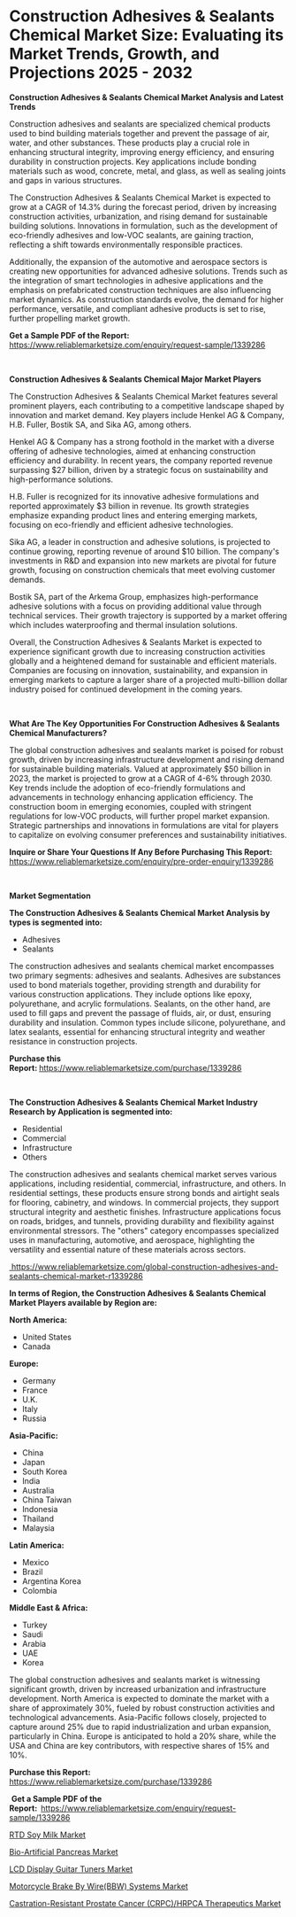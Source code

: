 <p><h1>Construction Adhesives & Sealants Chemical Market Size: Evaluating its Market Trends, Growth, and Projections 2025 - 2032</h1></p><p><strong>Construction Adhesives & Sealants Chemical Market Analysis and Latest Trends</strong></p>
<p><p>Construction adhesives and sealants are specialized chemical products used to bind building materials together and prevent the passage of air, water, and other substances. These products play a crucial role in enhancing structural integrity, improving energy efficiency, and ensuring durability in construction projects. Key applications include bonding materials such as wood, concrete, metal, and glass, as well as sealing joints and gaps in various structures.</p><p>The Construction Adhesives & Sealants Chemical Market is expected to grow at a CAGR of 14.3% during the forecast period, driven by increasing construction activities, urbanization, and rising demand for sustainable building solutions. Innovations in formulation, such as the development of eco-friendly adhesives and low-VOC sealants, are gaining traction, reflecting a shift towards environmentally responsible practices. </p><p>Additionally, the expansion of the automotive and aerospace sectors is creating new opportunities for advanced adhesive solutions. Trends such as the integration of smart technologies in adhesive applications and the emphasis on prefabricated construction techniques are also influencing market dynamics. As construction standards evolve, the demand for higher performance, versatile, and compliant adhesive products is set to rise, further propelling market growth.</p></p>
<p><strong>Get a Sample PDF of the Report:&nbsp;</strong> <a href="https://www.reliablemarketsize.com/enquiry/request-sample/1339286?utm_campaign=1897&utm_medium=2&utm_source=Github&utm_content=ia&utm_term=08012025&utm_id=construction-adhesives-sealants-chemical">https://www.reliablemarketsize.com/enquiry/request-sample/1339286</a></p>
<p>&nbsp;</p>
<p><strong>Construction Adhesives & Sealants Chemical Major Market Players</strong></p>
<p><p>The Construction Adhesives & Sealants Chemical Market features several prominent players, each contributing to a competitive landscape shaped by innovation and market demand. Key players include Henkel AG & Company, H.B. Fuller, Bostik SA, and Sika AG, among others. </p><p>Henkel AG & Company has a strong foothold in the market with a diverse offering of adhesive technologies, aimed at enhancing construction efficiency and durability. In recent years, the company reported revenue surpassing $27 billion, driven by a strategic focus on sustainability and high-performance solutions. </p><p>H.B. Fuller is recognized for its innovative adhesive formulations and reported approximately $3 billion in revenue. Its growth strategies emphasize expanding product lines and entering emerging markets, focusing on eco-friendly and efficient adhesive technologies.</p><p>Sika AG, a leader in construction and adhesive solutions, is projected to continue growing, reporting revenue of around $10 billion. The company's investments in R&D and expansion into new markets are pivotal for future growth, focusing on construction chemicals that meet evolving customer demands.</p><p>Bostik SA, part of the Arkema Group, emphasizes high-performance adhesive solutions with a focus on providing additional value through technical services. Their growth trajectory is supported by a market offering which includes waterproofing and thermal insulation solutions.</p><p>Overall, the Construction Adhesives & Sealants Market is expected to experience significant growth due to increasing construction activities globally and a heightened demand for sustainable and efficient materials. Companies are focusing on innovation, sustainability, and expansion in emerging markets to capture a larger share of a projected multi-billion dollar industry poised for continued development in the coming years.</p></p>
<p>&nbsp;</p>
<p><strong>What Are The Key Opportunities For Construction Adhesives & Sealants Chemical Manufacturers?</strong></p>
<p><p>The global construction adhesives and sealants market is poised for robust growth, driven by increasing infrastructure development and rising demand for sustainable building materials. Valued at approximately $50 billion in 2023, the market is projected to grow at a CAGR of 4-6% through 2030. Key trends include the adoption of eco-friendly formulations and advancements in technology enhancing application efficiency. The construction boom in emerging economies, coupled with stringent regulations for low-VOC products, will further propel market expansion. Strategic partnerships and innovations in formulations are vital for players to capitalize on evolving consumer preferences and sustainability initiatives.</p></p>
<p><strong>Inquire or Share Your Questions If Any Before Purchasing This Report:</strong> <a href="https://www.reliablemarketsize.com/enquiry/pre-order-enquiry/1339286?utm_campaign=1897&utm_medium=2&utm_source=Github&utm_content=ia&utm_term=08012025&utm_id=construction-adhesives-sealants-chemical">https://www.reliablemarketsize.com/enquiry/pre-order-enquiry/1339286</a></p>
<p>&nbsp;</p>
<p><strong>Market Segmentation</strong></p>
<p><strong>The Construction Adhesives & Sealants Chemical Market Analysis by types is segmented into:</strong></p>
<p><ul><li>Adhesives</li><li>Sealants</li></ul></p>
<p><p>The construction adhesives and sealants chemical market encompasses two primary segments: adhesives and sealants. Adhesives are substances used to bond materials together, providing strength and durability for various construction applications. They include options like epoxy, polyurethane, and acrylic formulations. Sealants, on the other hand, are used to fill gaps and prevent the passage of fluids, air, or dust, ensuring durability and insulation. Common types include silicone, polyurethane, and latex sealants, essential for enhancing structural integrity and weather resistance in construction projects.</p></p>
<p><strong>Purchase this Report:&nbsp;</strong><a href="https://www.reliablemarketsize.com/purchase/1339286?utm_campaign=1897&utm_medium=2&utm_source=Github&utm_content=ia&utm_term=08012025&utm_id=construction-adhesives-sealants-chemical">https://www.reliablemarketsize.com/purchase/1339286</a></p>
<p>&nbsp;</p>
<p><strong>The Construction Adhesives & Sealants Chemical Market Industry Research by Application is segmented into:</strong></p>
<p><ul><li>Residential</li><li>Commercial</li><li>Infrastructure</li><li>Others</li></ul></p>
<p><p>The construction adhesives and sealants chemical market serves various applications, including residential, commercial, infrastructure, and others. In residential settings, these products ensure strong bonds and airtight seals for flooring, cabinetry, and windows. In commercial projects, they support structural integrity and aesthetic finishes. Infrastructure applications focus on roads, bridges, and tunnels, providing durability and flexibility against environmental stressors. The "others" category encompasses specialized uses in manufacturing, automotive, and aerospace, highlighting the versatility and essential nature of these materials across sectors.</p></p>
<p><a href="https://www.reliablemarketsize.com/global-construction-adhesives-and-sealants-chemical-market-r1339286?utm_campaign=1897&utm_medium=2&utm_source=Github&utm_content=ia&utm_term=08012025&utm_id=construction-adhesives-sealants-chemical">&nbsp;https://www.reliablemarketsize.com/global-construction-adhesives-and-sealants-chemical-market-r1339286</a></p>
<p><strong>In terms of Region, the Construction Adhesives & Sealants Chemical Market Players available by Region are:</strong></p>
<p>
    <p> <strong> North America: </strong>
        <ul>
            <li>United States</li>
            <li>Canada</li>
        </ul>
        </p> 
    <p> <strong> Europe: </strong>
        <ul>
            <li>Germany</li>
            <li>France</li>
            <li>U.K.</li>
            <li>Italy</li>
            <li>Russia</li>
        </ul>
        </p> 
    <p> <strong> Asia-Pacific: </strong>
        <ul>
            <li>China</li>
            <li>Japan</li>
            <li>South Korea</li>
            <li>India</li>
            <li>Australia</li>
            <li>China Taiwan</li>
            <li>Indonesia</li>
            <li>Thailand</li>
            <li>Malaysia</li>
        </ul>
        </p> 
    <p> <strong> Latin America: </strong>
        <ul>
            <li>Mexico</li>
            <li>Brazil</li>
            <li>Argentina Korea</li>
            <li>Colombia</li>
        </ul>
        </p> 
    <p> <strong> Middle East & Africa: </strong>
        <ul>
            <li>Turkey</li>
            <li>Saudi</li>
            <li>Arabia</li>
            <li>UAE</li>
            <li>Korea</li>
        </ul>
    </p>
    </p>
<p><p>The global construction adhesives and sealants market is witnessing significant growth, driven by increased urbanization and infrastructure development. North America is expected to dominate the market with a share of approximately 30%, fueled by robust construction activities and technological advancements. Asia-Pacific follows closely, projected to capture around 25% due to rapid industrialization and urban expansion, particularly in China. Europe is anticipated to hold a 20% share, while the USA and China are key contributors, with respective shares of 15% and 10%.</p></p>
<p><strong>Purchase this Report: </strong><a href="https://www.reliablemarketsize.com/purchase/1339286?utm_campaign=1897&utm_medium=2&utm_source=Github&utm_content=ia&utm_term=08012025&utm_id=construction-adhesives-sealants-chemical">https://www.reliablemarketsize.com/purchase/1339286</a></p>
<p>&nbsp;<strong>Get a Sample PDF of the Report:&nbsp;&nbsp;</strong><a href="https://www.reliablemarketsize.com/enquiry/request-sample/1339286?utm_campaign=1897&utm_medium=2&utm_source=Github&utm_content=ia&utm_term=08012025&utm_id=construction-adhesives-sealants-chemical">https://www.reliablemarketsize.com/enquiry/request-sample/1339286</a></p>
<p><strong></strong></p>
<p><p><a href="https://www.linkedin.com/pulse/rtd-soy-milk-market-analysis-post-pandemic-reset-emerging-trends-growth-ef7ec?utm_campaign=1897&utm_medium=2&utm_source=Github&utm_content=ia&utm_term=08012025&utm_id=construction-adhesives-sealants-chemical">RTD Soy Milk Market</a></p><p><a href="https://www.linkedin.com/pulse/bio-artificial-pancreas-market-size-current-development-sales-revenue-ox40e?utm_campaign=1897&utm_medium=2&utm_source=Github&utm_content=ia&utm_term=08012025&utm_id=construction-adhesives-sealants-chemical">Bio-Artificial Pancreas Market</a></p><p><a href="https://www.linkedin.com/pulse/detailed-lcd-display-guitar-tuners-market-analysis-expected-cagr-104-m9cgc?utm_campaign=1897&utm_medium=2&utm_source=Github&utm_content=ia&utm_term=08012025&utm_id=construction-adhesives-sealants-chemical">LCD Display Guitar Tuners Market</a></p><p><a href="https://www.linkedin.com/pulse/lucrative-growth-motorcycle-brake-wirebbw-systems-market-forecasted-cagr-oefse?utm_campaign=1897&utm_medium=2&utm_source=Github&utm_content=ia&utm_term=08012025&utm_id=construction-adhesives-sealants-chemical">Motorcycle Brake By Wire(BBW) Systems Market</a></p><p><a href="https://github.com/ChiragRP21/Market-Research-Report-List-7/blob/main/castration-resistant-prostate-cancer-crpchrpca-therapeutics-market.md?utm_campaign=1897&utm_medium=2&utm_source=Github&utm_content=ia&utm_term=08012025&utm_id=construction-adhesives-sealants-chemical">Castration-Resistant Prostate Cancer (CRPC)/HRPCA Therapeutics Market</a></p></p>